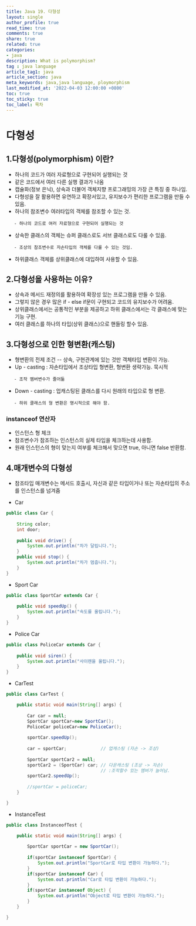 ```yaml
---
title: Java 19. 다형성
layout: single
author_profile: true
read_time: true
comments: true
share: true
related: true
categories:
- java
description: What is polymorphism?
tag : java language
article_tag1: java
article_section: java
meta_keywords: java,java language, ploymorphism
last_modified_at: '2022-04-03 12:00:00 +0800'
toc: true
toc_sticky: true
toc_label: 목차
---
```


다형성
======

## 1.다형성(polymorphism) 이란?
* 하나의 코드가 여러 자료형으로 구현되어 실행되는 것
* 같은 코드에서 여러 다른 실행 결과가 나옴
* 캡슐화(정보 은닉), 상속과 더불어 객체지향 프로그래밍의 가장 큰 특징 중 하나임.
* 다형성을 잘 활용하면 유연하고 확장서있고, 유지보수가 편리한 프로그램을 만들 수 있음.
* 하나의 참조변수 여러타입의 객체를 참조할 수 있는 것.

```
   - 하나의 코드로 여러 자료형으로 구현되어 실행되는 것
```      
      
* 상속한 클래스의 객체는 슈퍼 클래스로도 서브 클래스로도 다룰 수 있음.

```
   - 조상의 참조변수로 자손타입의 객체를 다룰 수 있는 것임.
```

* 하위클래스 객체를 상위클래스에 대입하여 사용할 수 있음.

## 2.다형성을 사용하는 이유?
* 상속과 메서드 재정의를 활용하여 확장성 있는 프로그램을 만들 수 있음.
* 그렇지 않은 경우 많은 if - else if문이 구현되고 코드의 유지보수가 어려움.
* 상위클래스에서는 공통적인 부분을 제공하고 하위 클래스에서는 각 클래스에 맞는 기능 구현.
* 여러 클래스를 하나의 타입(상위 클래스)으로 핸들링 할수 있음.

## 3.다형성으로 인한 형변환(캐스팅)
* 형변환의 전제 조건 -- 상속, 구현관계에 있는 것만 객체타입 변환이 가능.
* Up - casting : 자손타입에서 조상타입 형변환, 형변환 생략가능. 묵시적

```
   - 조작 멤버변수가 줄어듦
```

* Down - casting : 업캐스팅된 클래스를 다시 원래의 타입으로 형 변환.

```
   - 하위 클래스의 형 변환은 명시적으로 해야 함.
```

### instanceof 연산자

- 인스턴스 형 체크
- 참조변수가 참조하는 인스턴스의 실제 타입을 체크하는데 사용함.
- 원래 인스턴스의 형이 맞는지 여부를 체크해서 맞으면 true, 아니면 false 반환함.

## 4.매개변수의 다형성

* 참조타입 매개변수는 메서드 호출시, 자신과 같은 타입이거나 또는 자손타입의 주소를 인스턴스를 넘겨줌         

* Car

```java
public class Car {
		
	String color;
	int door;
	
	public void drive() {
		System.out.println("차가 달립니다.");
	}
	public void stop() {
		System.out.println("차가 멈춥니다.");
	}
}
```

* Sport Car

```java
public class SportCar extends Car {
	
	public void speedUp() {
		System.out.println("속도를 올립니다.");
	}
}
```

* Police Car

```java
public class PoliceCar extends Car {
	
	public void siren() {
		System.out.println("사이렌을 울립니다.");
	}
}
```

* CarTest

```java
public class CarTest {

	public static void main(String[] args) {
		
		Car car = null;
		SportCar sportCar=new SportCar();
		PoliceCar policeCar=new PoliceCar();
		
		sportCar.speedUp();	
		
		car = sportCar;				// 업캐스팅 (자손 -> 조상)
		
		SportCar sportCar2 = null;
		sportCar2 = (SportCar) car; // 다운캐스팅 (조상 -> 자손)
									// :조작할수 있는 멤버가 늘어남.
		sportCar2.speedUp();
		
		//sportCar = policeCar;
	}

}
```

* InstanceTest

```java
public class InstanceofTest {

	public static void main(String[] args) {
		
		SportCar sportCar = new SportCar();
		
		if(sportCar instanceof SportCar) {
			System.out.println("SportCar로 타입 변환이 가능하다.");
		}
		if(sportCar instanceof Car) {
			System.out.println("Car로 타입 변환이 가능하다.");
		}
		if(sportCar instanceof Object) {
			System.out.println("Object로 타입 변환이 가능하다.");
		}
	}

}
```
